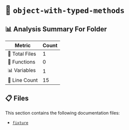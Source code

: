 # 📁 `object-with-typed-methods`

## 📊 Analysis Summary For Folder

| Metric | Count |
|--------|-------|
| 📁 Total Files | 1 |
| 🔧 Functions | 0 |
| 📊 Variables | 1 |
| 🔢 Line Count | 15 |


## 📋 Files

This section contains the following documentation files:

- [`fixture`](./fixture.md)
